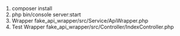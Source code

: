 1. composer install
2. php bin/console server:start 
3. Wrapper fake_api_wrapper/src/Service/ApiWrapper.php
4. Test Wrapper fake_api_wrapper/src/Controller/IndexController.php
